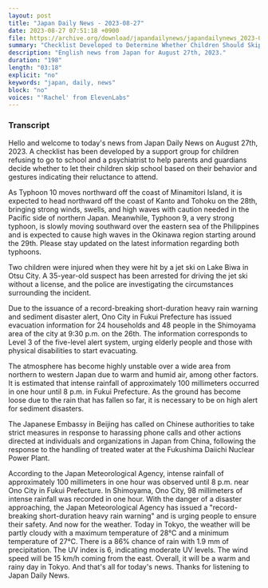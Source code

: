```yaml
---
layout: post
title: "Japan Daily News - 2023-08-27"
date: 2023-08-27 07:51:18 +0900
file: https://archive.org/download/japandailynews/japandailynews_2023-08-27.mp3
summary: "Checklist Developed to Determine Whether Children Should Skip School, Typhoon Warnings for Kanto and Tohoku, & more…"
description: "English news from Japan for August 27th, 2023."
duration: "198"
length: "03:18"
explicit: "no"
keywords: "japan, daily, news"
block: "no"
voices: "'Rachel' from ElevenLabs"
---
```


### Transcript

Hello and welcome to today's news from Japan Daily News on August 27th, 2023. A checklist has been developed by a support group for children refusing to go to school and a psychiatrist to help parents and guardians decide whether to let their children skip school based on their behavior and gestures indicating their reluctance to attend.

As Typhoon 10 moves northward off the coast of Minamitori Island, it is expected to head northward off the coast of Kanto and Tohoku on the 28th, bringing strong winds, swells, and high waves with caution needed in the Pacific side of northern Japan. Meanwhile, Typhoon 9, a very strong typhoon, is slowly moving southward over the eastern sea of the Philippines and is expected to cause high waves in the Okinawa region starting around the 29th. Please stay updated on the latest information regarding both typhoons.

Two children were injured when they were hit by a jet ski on Lake Biwa in Otsu City. A 35-year-old suspect has been arrested for driving the jet ski without a license, and the police are investigating the circumstances surrounding the incident.

Due to the issuance of a record-breaking short-duration heavy rain warning and sediment disaster alert, Ono City in Fukui Prefecture has issued evacuation information for 24 households and 48 people in the Shimoyama area of the city at 9:30 p.m. on the 26th. The information corresponds to Level 3 of the five-level alert system, urging elderly people and those with physical disabilities to start evacuating.

The atmosphere has become highly unstable over a wide area from northern to western Japan due to warm and humid air, among other factors. It is estimated that intense rainfall of approximately 100 millimeters occurred in one hour until 8 p.m. in Fukui Prefecture. As the ground has become loose due to the rain that has fallen so far, it is necessary to be on high alert for sediment disasters.

The Japanese Embassy in Beijing has called on Chinese authorities to take strict measures in response to harassing phone calls and other actions directed at individuals and organizations in Japan from China, following the response to the handling of treated water at the Fukushima Daiichi Nuclear Power Plant.

According to the Japan Meteorological Agency, intense rainfall of approximately 100 millimeters in one hour was observed until 8 p.m. near Ono City in Fukui Prefecture. In Shimoyama, Ono City, 98 millimeters of intense rainfall was recorded in one hour. With the danger of a disaster approaching, the Japan Meteorological Agency has issued a "record-breaking short-duration heavy rain warning" and is urging people to ensure their safety. And now for the weather. Today in Tokyo, the weather will be partly cloudy with a maximum temperature of 28°C and a minimum temperature of 27°C. There is a 86% chance of rain with 1.9 mm of precipitation. The UV index is 6, indicating moderate UV levels. The wind speed will be 15 km/h coming from the east. Overall, it will be a warm and rainy day in Tokyo.  And that's all for today's news. Thanks for listening to Japan Daily News.
